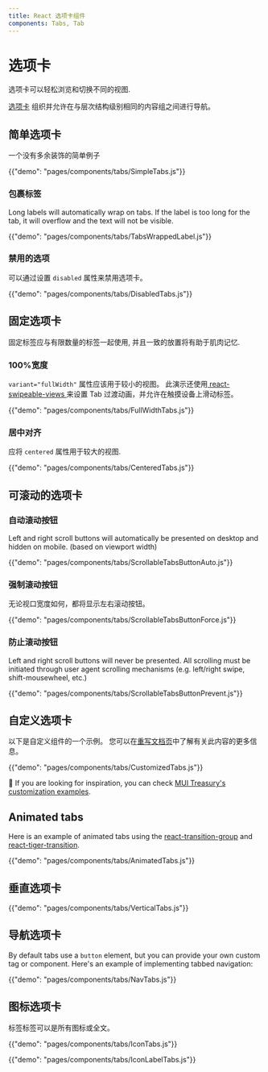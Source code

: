 ```yaml
---
title: React 选项卡组件
components: Tabs, Tab
---
```


# 选项卡

<p class="description">选项卡可以轻松浏览和切换不同的视图.</p>

[选项卡](https://material.io/design/components/tabs.html) 组织并允许在与层次结构级别相同的内容组之间进行导航。

## 简单选项卡

一个没有多余装饰的简单例子

{{"demo": "pages/components/tabs/SimpleTabs.js"}}

### 包裹标签

Long labels will automatically wrap on tabs. If the label is too long for the tab, it will overflow and the text will not be visible.

{{"demo": "pages/components/tabs/TabsWrappedLabel.js"}}

### 禁用的选项

可以通过设置 ` disabled ` 属性来禁用选项卡。

{{"demo": "pages/components/tabs/DisabledTabs.js"}}

## 固定选项卡

固定标签应与有限数量的标签一起使用, 并且一致的放置将有助于肌肉记忆.

### 100%宽度

`variant="fullWidth"` 属性应该用于较小的视图。 此演示还使用[ react-swipeable-views ](https://github.com/oliviertassinari/react-swipeable-views)来设置 Tab 过渡动画，并允许在触摸设备上滑动标签。

{{"demo": "pages/components/tabs/FullWidthTabs.js"}}

### 居中对齐

应将 `centered` 属性用于较大的视图.

{{"demo": "pages/components/tabs/CenteredTabs.js"}}

## 可滚动的选项卡

### 自动滚动按钮

Left and right scroll buttons will automatically be presented on desktop and hidden on mobile. (based on viewport width)

{{"demo": "pages/components/tabs/ScrollableTabsButtonAuto.js"}}

### 强制滚动按钮

无论视口宽度如何，都将显示左右滚动按钮。

{{"demo": "pages/components/tabs/ScrollableTabsButtonForce.js"}}

### 防止滚动按钮

Left and right scroll buttons will never be presented. All scrolling must be initiated through user agent scrolling mechanisms (e.g. left/right swipe, shift-mousewheel, etc.)

{{"demo": "pages/components/tabs/ScrollableTabsButtonPrevent.js"}}

## 自定义选项卡

以下是自定义组件的一个示例。 您可以在[重写文档页](/customization/components/)中了解有关此内容的更多信息。

{{"demo": "pages/components/tabs/CustomizedTabs.js"}}

👑 If you are looking for inspiration, you can check [MUI Treasury's customization examples](https://mui-treasury.com/components/tabs).

## Animated tabs

Here is an example of animated tabs using the [react-transition-group](https://reactcommunity.org/react-transition-group/transition) and [react-tiger-transition](https://pedrobern.github.io/react-tiger-transition/).

{{"demo": "pages/components/tabs/AnimatedTabs.js"}}

## 垂直选项卡

{{"demo": "pages/components/tabs/VerticalTabs.js"}}

## 导航选项卡

By default tabs use a `button` element, but you can provide your own custom tag or component. Here's an example of implementing tabbed navigation:

{{"demo": "pages/components/tabs/NavTabs.js"}}

## 图标选项卡

标签标签可以是所有图标或全文。

{{"demo": "pages/components/tabs/IconTabs.js"}}

{{"demo": "pages/components/tabs/IconLabelTabs.js"}}
